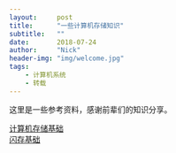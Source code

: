 ```yaml
---
layout:     post
title:      "一些计算机存储知识"
subtitle:   ""
date:       2018-07-24
author:     "Nick"
header-img: "img/welcome.jpg"
tags:
    - 计算机系统
    - 转载
---
```


这里是一些参考资料，感谢前辈们的知识分享。

[计算机存储基础](http://www.ichunt.com/v3/news/detail.html?art_id=1085)  
[闪存基础](http://www.ssdfans.com/%E9%97%AA%E5%AD%98%E5%9F%BA%E7%A1%80/) 
